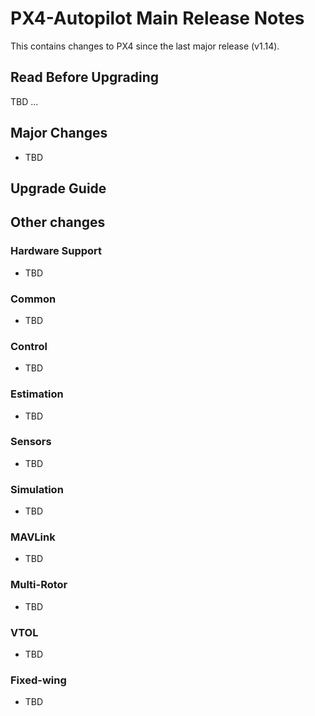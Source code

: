 # PX4-Autopilot Main Release Notes

This contains changes to PX4 since the last major release (v1.14). 

## Read Before Upgrading

TBD ...

## Major Changes

- TBD



## Upgrade Guide


## Other changes

### Hardware Support

- TBD

### Common

- TBD

### Control

- TBD

### Estimation

- TBD

### Sensors

- TBD

### Simulation

- TBD

### MAVLink

- TBD

### Multi-Rotor

- TBD

### VTOL

- TBD

### Fixed-wing

- TBD
